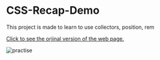 # CSS-Recap-Demo
This project is made to learn to use collectors, position, rem 

[Click to see the orjinal version of the web page.](https://css-recap.netlify.app/#)


![practise](https://user-images.githubusercontent.com/103388852/185813967-fc18fee8-1abe-4564-bc73-f4e8e379fa1a.png)

